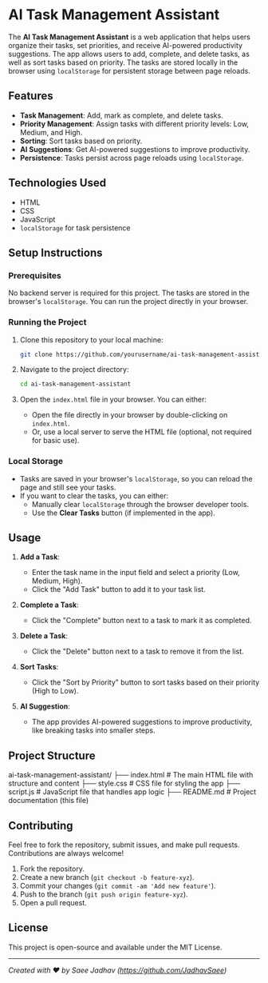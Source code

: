 # AI Task Management Assistant

The **AI Task Management Assistant** is a web application that helps users organize their tasks, set priorities, and receive AI-powered productivity suggestions. The app allows users to add, complete, and delete tasks, as well as sort tasks based on priority. The tasks are stored locally in the browser using `localStorage` for persistent storage between page reloads.

## Features

- **Task Management**: Add, mark as complete, and delete tasks.
- **Priority Management**: Assign tasks with different priority levels: Low, Medium, and High.
- **Sorting**: Sort tasks based on priority.
- **AI Suggestions**: Get AI-powered suggestions to improve productivity.
- **Persistence**: Tasks persist across page reloads using `localStorage`.

## Technologies Used

- HTML
- CSS
- JavaScript
- `localStorage` for task persistence

## Setup Instructions

### Prerequisites

No backend server is required for this project. The tasks are stored in the browser's `localStorage`. You can run the project directly in your browser.

### Running the Project

1. Clone this repository to your local machine:

    ```bash
    git clone https://github.com/yourusername/ai-task-management-assistant.git
    ```

2. Navigate to the project directory:

    ```bash
    cd ai-task-management-assistant
    ```

3. Open the `index.html` file in your browser. You can either:

   - Open the file directly in your browser by double-clicking on `index.html`.
   - Or, use a local server to serve the HTML file (optional, not required for basic use).

### Local Storage
- Tasks are saved in your browser's `localStorage`, so you can reload the page and still see your tasks.
- If you want to clear the tasks, you can either:
  - Manually clear `localStorage` through the browser developer tools.
  - Use the **Clear Tasks** button (if implemented in the app).

## Usage

1. **Add a Task**: 
    - Enter the task name in the input field and select a priority (Low, Medium, High).
    - Click the "Add Task" button to add it to your task list.

2. **Complete a Task**:
    - Click the "Complete" button next to a task to mark it as completed.

3. **Delete a Task**:
    - Click the "Delete" button next to a task to remove it from the list.

4. **Sort Tasks**:
    - Click the "Sort by Priority" button to sort tasks based on their priority (High to Low).

5. **AI Suggestion**:
    - The app provides AI-powered suggestions to improve productivity, like breaking tasks into smaller steps.

## Project Structure
ai-task-management-assistant/
├── index.html         # The main HTML file with structure and content
├── style.css          # CSS file for styling the app
├── script.js          # JavaScript file that handles app logic
├── README.md          # Project documentation (this file)

## Contributing

Feel free to fork the repository, submit issues, and make pull requests. Contributions are always welcome!

1. Fork the repository.
2. Create a new branch (`git checkout -b feature-xyz`).
3. Commit your changes (`git commit -am 'Add new feature'`).
4. Push to the branch (`git push origin feature-xyz`).
5. Open a pull request.

## License

This project is open-source and available under the MIT License.

---

*Created with ❤️ by Saee Jadhav (https://github.com/JadhavSaee)*
